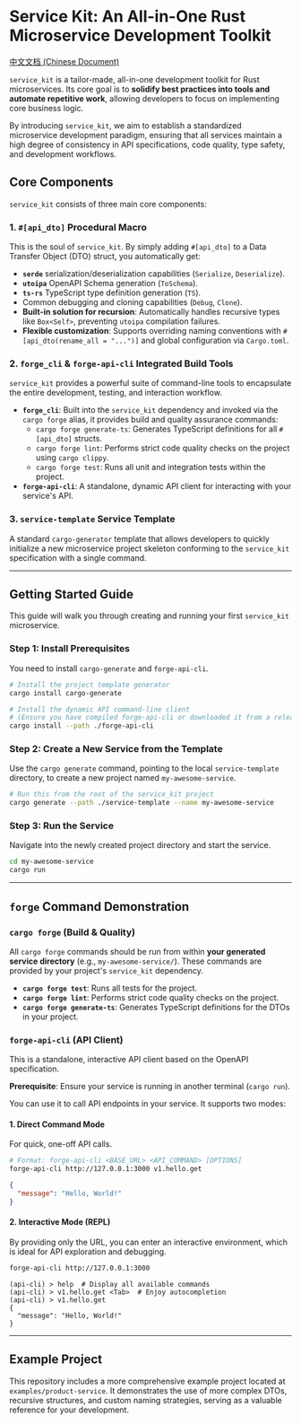 # Service Kit: An All-in-One Rust Microservice Development Toolkit

[中文文档 (Chinese Document)](README.cn.md)

`service_kit` is a tailor-made, all-in-one development toolkit for Rust microservices. Its core goal is to **solidify best practices into tools and automate repetitive work**, allowing developers to focus on implementing core business logic.

By introducing `service_kit`, we aim to establish a standardized microservice development paradigm, ensuring that all services maintain a high degree of consistency in API specifications, code quality, type safety, and development workflows.

## Core Components

`service_kit` consists of three main core components:

### 1. `#[api_dto]` Procedural Macro

This is the soul of `service_kit`. By simply adding `#[api_dto]` to a Data Transfer Object (DTO) struct, you automatically get:

-   **`serde`** serialization/deserialization capabilities (`Serialize`, `Deserialize`).
-   **`utoipa`** OpenAPI Schema generation (`ToSchema`).
-   **`ts-rs`** TypeScript type definition generation (`TS`).
-   Common debugging and cloning capabilities (`Debug`, `Clone`).
-   **Built-in solution for recursion**: Automatically handles recursive types like `Box<Self>`, preventing `utoipa` compilation failures.
-   **Flexible customization**: Supports overriding naming conventions with `#[api_dto(rename_all = "...")]` and global configuration via `Cargo.toml`.

### 2. `forge_cli` & `forge-api-cli` Integrated Build Tools

`service_kit` provides a powerful suite of command-line tools to encapsulate the entire development, testing, and interaction workflow.

-   **`forge_cli`**: Built into the `service_kit` dependency and invoked via the `cargo forge` alias, it provides build and quality assurance commands:
    -   `cargo forge generate-ts`: Generates TypeScript definitions for all `#[api_dto]` structs.
    -   `cargo forge lint`: Performs strict code quality checks on the project using `cargo clippy`.
    -   `cargo forge test`: Runs all unit and integration tests within the project.
-   **`forge-api-cli`**: A standalone, dynamic API client for interacting with your service's API.

### 3. `service-template` Service Template

A standard `cargo-generator` template that allows developers to quickly initialize a new microservice project skeleton conforming to the `service_kit` specification with a single command.

---

## Getting Started Guide

This guide will walk you through creating and running your first `service_kit` microservice.

### Step 1: Install Prerequisites

You need to install `cargo-generate` and `forge-api-cli`.

```bash
# Install the project template generator
cargo install cargo-generate

# Install the dynamic API command-line client
# (Ensure you have compiled forge-api-cli or downloaded it from a release)
cargo install --path ./forge-api-cli
```

### Step 2: Create a New Service from the Template

Use the `cargo generate` command, pointing to the local `service-template` directory, to create a new project named `my-awesome-service`.

```bash
# Run this from the root of the service_kit project
cargo generate --path ./service-template --name my-awesome-service
```

### Step 3: Run the Service

Navigate into the newly created project directory and start the service.

```bash
cd my-awesome-service
cargo run
```

---

## `forge` Command Demonstration

### `cargo forge` (Build & Quality)

All `cargo forge` commands should be run from within **your generated service directory** (e.g., `my-awesome-service/`). These commands are provided by your project's `service_kit` dependency.

-   **`cargo forge test`**: Runs all tests for the project.
-   **`cargo forge lint`**: Performs strict code quality checks on the project.
-   **`cargo forge generate-ts`**: Generates TypeScript definitions for the DTOs in your project.

### `forge-api-cli` (API Client)

This is a standalone, interactive API client based on the OpenAPI specification.

**Prerequisite**: Ensure your service is running in another terminal (`cargo run`).

You can use it to call API endpoints in your service. It supports two modes:

#### 1. Direct Command Mode

For quick, one-off API calls.

```sh
# Format: forge-api-cli <BASE_URL> <API_COMMAND> [OPTIONS]
forge-api-cli http://127.0.0.1:3000 v1.hello.get
```
```json
{
  "message": "Hello, World!"
}
```

#### 2. Interactive Mode (REPL)

By providing only the URL, you can enter an interactive environment, which is ideal for API exploration and debugging.

```sh
forge-api-cli http://127.0.0.1:3000
```
```
(api-cli) > help  # Display all available commands
(api-cli) > v1.hello.get <Tab>  # Enjoy autocompletion
(api-cli) > v1.hello.get
{
  "message": "Hello, World!"
}
```

---

## Example Project

This repository includes a more comprehensive example project located at `examples/product-service`. It demonstrates the use of more complex DTOs, recursive structures, and custom naming strategies, serving as a valuable reference for your development.
